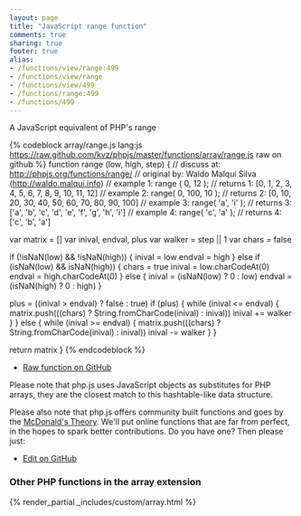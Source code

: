 ```yaml
---
layout: page
title: "JavaScript range function"
comments: true
sharing: true
footer: true
alias:
- /functions/view/range:499
- /functions/view/range
- /functions/view/499
- /functions/range:499
- /functions/499
---
```

<!-- Generated by Rakefile:build -->
A JavaScript equivalent of PHP's range

{% codeblock array/range.js lang:js https://raw.github.com/kvz/phpjs/master/functions/array/range.js raw on github %}
function range (low, high, step) {
  //  discuss at: http://phpjs.org/functions/range/
  // original by: Waldo Malqui Silva (http://waldo.malqui.info)
  //   example 1: range ( 0, 12 );
  //   returns 1: [0, 1, 2, 3, 4, 5, 6, 7, 8, 9, 10, 11, 12]
  //   example 2: range( 0, 100, 10 );
  //   returns 2: [0, 10, 20, 30, 40, 50, 60, 70, 80, 90, 100]
  //   example 3: range( 'a', 'i' );
  //   returns 3: ['a', 'b', 'c', 'd', 'e', 'f', 'g', 'h', 'i']
  //   example 4: range( 'c', 'a' );
  //   returns 4: ['c', 'b', 'a']

  var matrix = []
  var inival, endval, plus
  var walker = step || 1
  var chars = false

  if (!isNaN(low) && !isNaN(high)) {
    inival = low
    endval = high
  } else if (isNaN(low) && isNaN(high)) {
    chars = true
    inival = low.charCodeAt(0)
    endval = high.charCodeAt(0)
  } else {
    inival = (isNaN(low) ? 0 : low)
    endval = (isNaN(high) ? 0 : high)
  }

  plus = ((inival > endval) ? false : true)
  if (plus) {
    while (inival <= endval) {
      matrix.push(((chars) ? String.fromCharCode(inival) : inival))
      inival += walker
    }
  } else {
    while (inival >= endval) {
      matrix.push(((chars) ? String.fromCharCode(inival) : inival))
      inival -= walker
    }
  }

  return matrix
}
{% endcodeblock %}

 - [Raw function on GitHub](https://github.com/kvz/phpjs/blob/master/functions/array/range.js)

Please note that php.js uses JavaScript objects as substitutes for PHP arrays, they are 
the closest match to this hashtable-like data structure. 

Please also note that php.js offers community built functions and goes by the 
[McDonald's Theory](https://medium.com/what-i-learned-building/9216e1c9da7d). We'll put online 
functions that are far from perfect, in the hopes to spark better contributions. 
Do you have one? Then please just: 

 - [Edit on GitHub](https://github.com/kvz/phpjs/edit/master/functions/array/range.js)


### Other PHP functions in the array extension
{% render_partial _includes/custom/array.html %}

